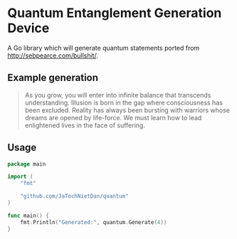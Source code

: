 # Quantum Entanglement Generation Device
A Go library which will generate quantum statements ported from http://sebpearce.com/bullshit/.

## Example generation

> As you grow, you will enter into infinite balance that transcends understanding. Illusion is born in the gap where consciousness has been excluded. Reality has always been bursting with warriors whose dreams are opened by life-force. We must learn how to lead enlightened lives in the face of suffering.

## Usage

```go
package main

import (
	"fmt"

	"github.com/JaTochNietDan/quantum"
)

func main() {
	fmt.Println("Generated:", quantum.Generate(4))
}
```
